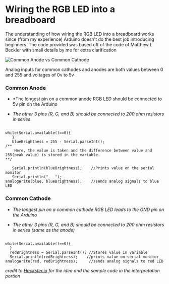 # Wiring the RGB LED into a breadboard
The understanding of how wiring the RGB LED into a breadboard works since (from my experience) Arduino doesn't do the best job introducing beginners.
The code provided was based off of the code of Matthew L Beckler with small details by me for extra clarification

![Common Anode vs Common Cathode](https://diotlabs.daraghbyrne.me/docs/leds-continued/images/rgbled_1.png)

Analog inputs for common cathodes and anodes are both values between 0 and 255 and voltages of 0v to 5v

### Common Anode
  * *The longest pin on a common anode RGB LED should be connected to 5v pin on the Arduino

  * *The other 3 pins (R, G, and B) should be connected to 200 ohm resistors in series*
  
```

while(Serial.available()==0){ 
   } 
   blueBrightness = 255 - Serial.parseInt();    
/**
    Here, the value is taken and the difference between value and 255(peak value) is stored in the variable.
**/
    
   Serial.println(blueBrightness);    //Prints value on the serial monitor
   Serial.println("   ");
analogWrite(blue, blueBrightness);    //sends analog signals to blue LED

```

### Common Cathode
  * *The longest pin on a common cathode RGB LED leads to the GND pin on the Arduino*

  * *The other 3 pins (R, G, and B) should be connected to 200 ohm resistors in series (same as the anode)* 
  
 ```
 
 while(Serial.available()==0){ 
   } 
   redBrightness = Serial.parseInt(); //Stores value in variable
   Serial.println(redBrightness);    //prints value on serial monitor
analogWrite(red, redBrightness);     //sends analog signals to red LED

 ```
*credit to [Hackster.io](https://www.hackster.io/techmirtz/using-common-cathode-and-common-anode-rgb-led-with-arduino-7f3aa9) for the idea and the sample code in the interpretation portion*

